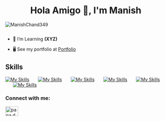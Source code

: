 <h1 align="center">Hola Amigo 👋, I'm Manish </h1>
<p align="left"> <img src="https://komarev.com/ghpvc/?username=ManishChand349&label=Profile%20views&color=0e75b6&style=flat" alt="ManishChand349" /> </p>

<p align="left"> <a href="https://twitter.com/" target="blank"><img src="https://img.shields.io/twitter/follow/?logo=twitter&style=for-the-badge" alt="" /></a> </p>

- 🌱 I’m Learning  **(XYZ)**

- 🖥️ See my portfolio at <a href="https://portfoliomanish.vercel.app/" target="_blank">Portfolio</a>
## Skills

[![My Skills](https://skillicons.dev/icons?i=html,css)](https://skillicons.dev) &nbsp;&nbsp;&nbsp;&nbsp;&nbsp; [![My Skills](https://skillicons.dev/icons?i=bootstrap,tailwind,scss)](https://skillicons.dev) &nbsp;&nbsp;&nbsp;&nbsp;&nbsp; [![My Skills](https://skillicons.dev/icons?i=js,ts)](https://skillicons.dev) &nbsp;&nbsp;&nbsp;&nbsp;&nbsp; [![My Skills](https://skillicons.dev/icons?i=react,next)](https://skillicons.dev) &nbsp;&nbsp;&nbsp;&nbsp;&nbsp;  [![My Skills](https://skillicons.dev/icons?i=nodejs,express)](https://skillicons.dev) &nbsp;&nbsp;&nbsp;&nbsp;&nbsp;  [![My Skills](https://skillicons.dev/icons?i=java,py)](https://skillicons.dev) &nbsp;&nbsp;&nbsp;&nbsp;&nbsp;

<h3 align="left">Connect with me:</h3>
<p align="left">
<a href="https://www.linkedin.com/in/manishchand349/" target="blank"><img align="center" src="https://raw.githubusercontent.com/danielcranney/readme-generator/main/public/icons/socials/linkedin.svg" alt="papa.developerr" height="30" width="40" /></a></p>

<p><img align="left" src="https://github-readme-stats.vercel.app/api/top-langs?username=ManishChand349&show_icons=true&locale=en&layout=compact" alt="" /></p>

<p>&nbsp;<img align="center" src="https://github-readme-stats.vercel.app/api?username=ManishChand349&show_icons=true&locale=en" alt="" /></p>

<p><img align="center" src="https://github-readme-streak-stats.herokuapp.com/?user=ManishChand349&" alt="" /></p>
